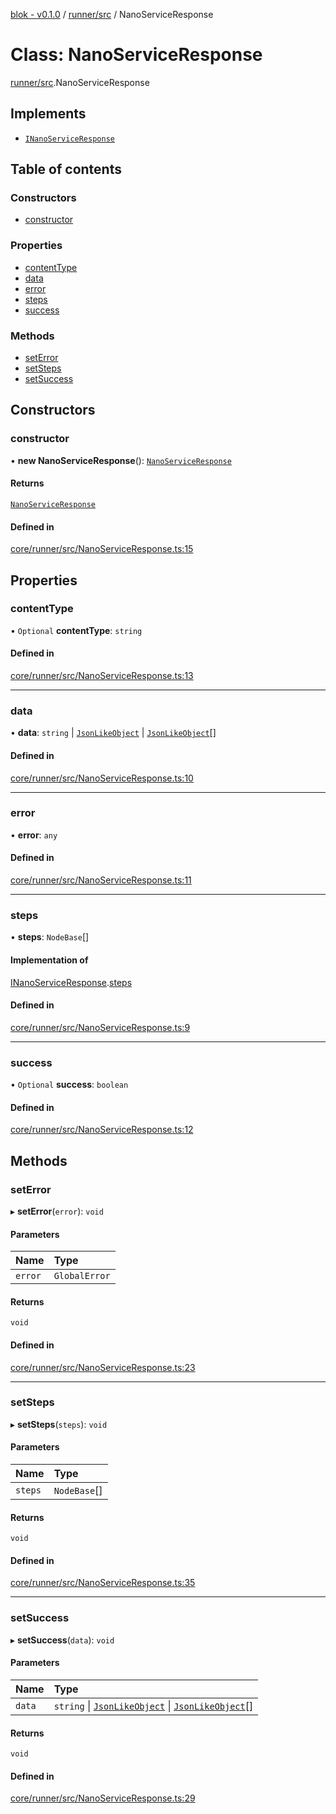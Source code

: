 [blok - v0.1.0](../README.md) / [runner/src](../modules/runner_src.md) / NanoServiceResponse

# Class: NanoServiceResponse

[runner/src](../modules/runner_src.md).NanoServiceResponse

## Implements

- [`INanoServiceResponse`](../interfaces/runner_src.INanoServiceResponse.md)

## Table of contents

### Constructors

- [constructor](runner_src.NanoServiceResponse.md#constructor)

### Properties

- [contentType](runner_src.NanoServiceResponse.md#contenttype)
- [data](runner_src.NanoServiceResponse.md#data)
- [error](runner_src.NanoServiceResponse.md#error)
- [steps](runner_src.NanoServiceResponse.md#steps)
- [success](runner_src.NanoServiceResponse.md#success)

### Methods

- [setError](runner_src.NanoServiceResponse.md#seterror)
- [setSteps](runner_src.NanoServiceResponse.md#setsteps)
- [setSuccess](runner_src.NanoServiceResponse.md#setsuccess)

## Constructors

### constructor

• **new NanoServiceResponse**(): [`NanoServiceResponse`](runner_src.NanoServiceResponse.md)

#### Returns

[`NanoServiceResponse`](runner_src.NanoServiceResponse.md)

#### Defined in

[core/runner/src/NanoServiceResponse.ts:15](https://github.com/deskree-inc/blok/blob/fd59582/core/runner/src/NanoServiceResponse.ts#L15)

## Properties

### contentType

• `Optional` **contentType**: `string`

#### Defined in

[core/runner/src/NanoServiceResponse.ts:13](https://github.com/deskree-inc/blok/blob/fd59582/core/runner/src/NanoServiceResponse.ts#L13)

___

### data

• **data**: `string` \| [`JsonLikeObject`](../interfaces/runner_src.JsonLikeObject.md) \| [`JsonLikeObject`](../interfaces/runner_src.JsonLikeObject.md)[]

#### Defined in

[core/runner/src/NanoServiceResponse.ts:10](https://github.com/deskree-inc/blok/blob/fd59582/core/runner/src/NanoServiceResponse.ts#L10)

___

### error

• **error**: `any`

#### Defined in

[core/runner/src/NanoServiceResponse.ts:11](https://github.com/deskree-inc/blok/blob/fd59582/core/runner/src/NanoServiceResponse.ts#L11)

___

### steps

• **steps**: `NodeBase`[]

#### Implementation of

[INanoServiceResponse](../interfaces/runner_src.INanoServiceResponse.md).[steps](../interfaces/runner_src.INanoServiceResponse.md#steps)

#### Defined in

[core/runner/src/NanoServiceResponse.ts:9](https://github.com/deskree-inc/blok/blob/fd59582/core/runner/src/NanoServiceResponse.ts#L9)

___

### success

• `Optional` **success**: `boolean`

#### Defined in

[core/runner/src/NanoServiceResponse.ts:12](https://github.com/deskree-inc/blok/blob/fd59582/core/runner/src/NanoServiceResponse.ts#L12)

## Methods

### setError

▸ **setError**(`error`): `void`

#### Parameters

| Name | Type |
| :------ | :------ |
| `error` | `GlobalError` |

#### Returns

`void`

#### Defined in

[core/runner/src/NanoServiceResponse.ts:23](https://github.com/deskree-inc/blok/blob/fd59582/core/runner/src/NanoServiceResponse.ts#L23)

___

### setSteps

▸ **setSteps**(`steps`): `void`

#### Parameters

| Name | Type |
| :------ | :------ |
| `steps` | `NodeBase`[] |

#### Returns

`void`

#### Defined in

[core/runner/src/NanoServiceResponse.ts:35](https://github.com/deskree-inc/blok/blob/fd59582/core/runner/src/NanoServiceResponse.ts#L35)

___

### setSuccess

▸ **setSuccess**(`data`): `void`

#### Parameters

| Name | Type |
| :------ | :------ |
| `data` | `string` \| [`JsonLikeObject`](../interfaces/runner_src.JsonLikeObject.md) \| [`JsonLikeObject`](../interfaces/runner_src.JsonLikeObject.md)[] |

#### Returns

`void`

#### Defined in

[core/runner/src/NanoServiceResponse.ts:29](https://github.com/deskree-inc/blok/blob/fd59582/core/runner/src/NanoServiceResponse.ts#L29)
